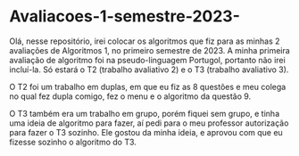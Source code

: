 # Avaliacoes-1-semestre-2023-

Olá, nesse repositório, irei colocar os algoritmos que fiz para as minhas 2 avaliações de Algoritmos 1, no primeiro semestre de 2023.
A minha primeira avaliação de algoritmo foi na pseudo-linguagem Portugol, portanto não irei incluí-la.
Só estará o T2 (trabalho avaliativo 2) e o T3 (trabalho avaliativo 3).

O T2 foi um trabalho em duplas, em que eu fiz as 8 questões e meu colega no qual fez dupla comigo, fez o menu e o algoritmo da questão 9.

O T3 também era um trabalho em grupo, porém fiquei sem grupo, e tinha uma ideia de algoritmo para fazer, aí pedi para o meu professor autorização para fazer o T3 sozinho. Ele gostou da minha ideia, e aprovou com que eu fizesse sozinho o algoritmo do T3.

